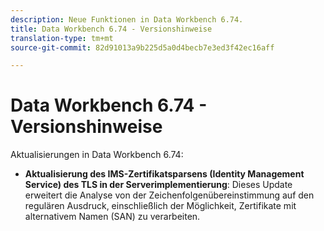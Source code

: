 ```yaml
---
description: Neue Funktionen in Data Workbench 6.74.
title: Data Workbench 6.74 - Versionshinweise
translation-type: tm+mt
source-git-commit: 82d91013a9b225d5a0d4becb7e3ed3f42ec16aff

---
```



# Data Workbench 6.74 - Versionshinweise

Aktualisierungen in Data Workbench 6.74:

* **Aktualisierung des IMS-Zertifikatsparsens (Identity Management Service) des TLS in der Serverimplementierung**: Dieses Update erweitert die Analyse von der Zeichenfolgenübereinstimmung auf den regulären Ausdruck, einschließlich der Möglichkeit, Zertifikate mit alternativem Namen (SAN) zu verarbeiten.
